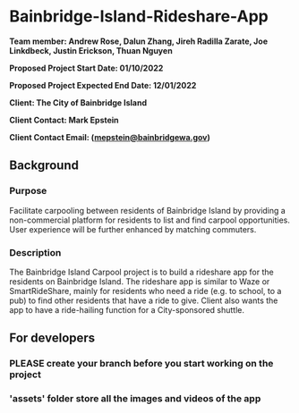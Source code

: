 # Bainbridge-Island-Rideshare-App

**Team member: Andrew Rose, Dalun Zhang, Jireh Radilla Zarate, Joe Linkdbeck, Justin Erickson, Thuan Nguyen**

**Proposed Project Start Date: 01/10/2022**

**Proposed Project Expected End Date: 12/01/2022**

**Client: The City of Bainbridge Island**

**Client Contact: Mark Epstein**

**Client Contact Email: (mepstein@bainbridgewa.gov)**



## Background

### Purpose

Facilitate carpooling between residents of Bainbridge Island by providing a non-commercial platform for residents to list and find carpool opportunities. User experience will be further enhanced by matching commuters.

### Description

The Bainbridge Island Carpool project is to build a rideshare app for the residents on Bainbridge Island. The rideshare app is similar to Waze or SmartRideShare, mainly for residents who need a ride (e.g. to school, to a pub) to find other residents that have a ride to give. Client also wants the app to have a ride-hailing function for a City-sponsored shuttle.


## For developers

### **PLEASE** create your branch before you start working on the project

### 'assets' folder store all the images and videos of the app



